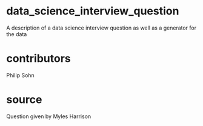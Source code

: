 # data_science_interview_question
A description of a data science interview question as well as a generator for the data

# contributors
Philip Sohn

# source
Question given by Myles Harrison
